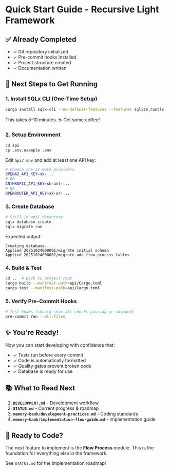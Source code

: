 # Quick Start Guide - Recursive Light Framework

## ✅ Already Completed

- ✓ Git repository initialized
- ✓ Pre-commit hooks installed
- ✓ Project structure created
- ✓ Documentation written

## 🚀 Next Steps to Get Running

### 1. Install SQLx CLI (One-Time Setup)

```bash
cargo install sqlx-cli --no-default-features --features sqlite,rustls
```

This takes 5-10 minutes. ☕ Get some coffee!

### 2. Setup Environment

```bash
cd api
cp .env.example .env
```

Edit `api/.env` and add at least one API key:
```bash
# Choose one or more providers
OPENAI_API_KEY=sk-...
# OR
ANTHROPIC_API_KEY=sk-ant-...
# OR
OPENROUTER_API_KEY=sk-or-...
```

### 3. Create Database

```bash
# Still in api/ directory
sqlx database create
sqlx migrate run
```

Expected output:
```
Creating database...
Applied 20251024000001/migrate initial schema
Applied 20251024000002/migrate add flow process tables
```

### 4. Build & Test

```bash
cd ..  # Back to project root
cargo build --manifest-path=api/Cargo.toml
cargo test --manifest-path=api/Cargo.toml
```

### 5. Verify Pre-Commit Hooks

```bash
# Test hooks (should show all checks passing or skipped)
pre-commit run --all-files
```

## ✨ You're Ready!

Now you can start developing with confidence that:
- ✓ Tests run before every commit
- ✓ Code is automatically formatted
- ✓ Quality gates prevent broken code
- ✓ Database is ready for use

## 📚 What to Read Next

1. **`DEVELOPMENT.md`** - Development workflow
2. **`STATUS.md`** - Current progress & roadmap
3. **`memory-bank/development-practices.md`** - Coding standards
4. **`memory-bank/implementation-flow-guide.md`** - Implementation guide

## 🎯 Ready to Code?

The next feature to implement is the **Flow Process** module. This is the foundation for everything else in the framework.

See `STATUS.md` for the implementation roadmap!
